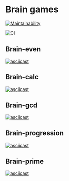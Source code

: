 # Brain games
[![Maintainability](https://api.codeclimate.com/v1/badges/72440d520d56bc769287/maintainability)](https://codeclimate.com/github/ursula95/frontend-project-lvl1/maintainability)

![CI](https://github.com/ursula95/frontend-project-lvl1/workflows/CI/badge.svg)

## Brain-even
[![asciicast](https://asciinema.org/a/395402.svg)](https://asciinema.org/a/395402)

## Brain-calc
[![asciicast](https://asciinema.org/a/1t7Hkr48237UJfV7KiwnTminc.svg)](https://asciinema.org/a/1t7Hkr48237UJfV7KiwnTminc)

## Brain-gcd
[![asciicast](https://asciinema.org/a/FyiS55n9eo7hdrYU02c4V8gOz.svg)](https://asciinema.org/a/FyiS55n9eo7hdrYU02c4V8gOz)

## Brain-progression
[![asciicast](https://asciinema.org/a/Z5FrKFV57O1Ndbypn9vleTJsV.svg)](https://asciinema.org/a/Z5FrKFV57O1Ndbypn9vleTJsV)

## Brain-prime
[![asciicast](https://asciinema.org/a/b9W5kGjrnGTOaZnic8ub3XQJm.svg)](https://asciinema.org/a/b9W5kGjrnGTOaZnic8ub3XQJm)
